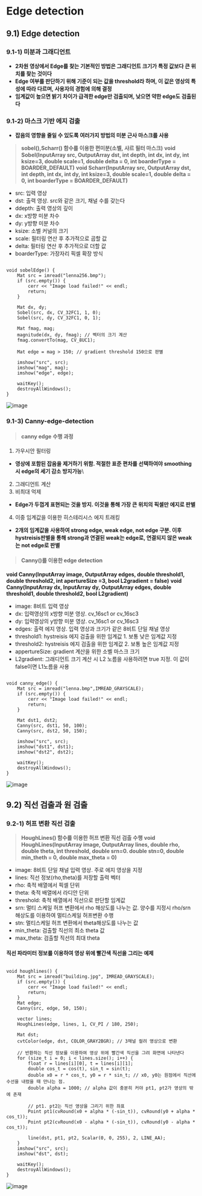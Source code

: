 Edge detection
================
## 9.1) Edge detection
### 9.1-1) 미분과 그래디언트
* **2차원 영상에서 Edge를 찾는 기본적인 방법은 그래디언트 크기가 특정 값보다 큰 위치를 찾는 것이다**
* **Edge 여부를 판단하기 위해 기준이 되는 값을 threshold라 하며, 이 값은 영상의 특성에 따라 다르며, 사용자의 경험에 의해 결정**
* **임계값이 높으면 밝기 차이가 급격한 edge만 검출되며, 낮으면 약한 edge도 검출된다**
### 9.1-2) 마스크 기반 에지 검출
* **잡음의 영향을 줄일 수 있도록 여러가지 방법의 미분 근사 마스크를 사용**
> **sobel(),Scharr() 함수를 이용한 편미분(소벨, 샤르 필터 마스크)**
**void Sobel(InputArray src, OutputArray dst, int depth, int dx, int dy, int ksize=3, double scale=1, double delta = 0, int boarderType = BOARDER_DEFAULT)**
**void Scharr(InputArray src, OutputArray dst, int depth, int dx, int dy, int ksize=3, double scale=1, double delta = 0, int boarderType = BOARDER_DEFAULT)**
* src: 입력 영상
* dst: 출력 영상. src와 같은 크기, 채널 수를 갖는다
* ddepth: 출력 영상의 깊이
* dx: x방향 미분 차수
* dy: y방향 미분 차수
* ksize: 소벨 커널의 크기
* scale: 필터링 연산 후 추가적으로 곱할 값
* delta: 필터링 연산 후 추가적으로 더할 값
* boarderType: 가장자리 픽셀 확장 방식
<pre><code>
void sobelEdge() {
	Mat src = imread("lenna256.bmp");
	if (src.empty()) {
		cerr << "Image load failed!" << endl;
		return;
	}

	Mat dx, dy;
	Sobel(src, dx, CV_32FC1, 1, 0);
	Sobel(src, dy, CV_32FC1, 0, 1);

	Mat fmag, mag;
	magnitude(dx, dy, fmag); // 벡터의 크기 계산
	fmag.convertTo(mag, CV_8UC1); 

	Mat edge = mag > 150; // gradient threshold 150으로 판별

	imshow("src", src);
	imshow("mag", mag);
	imshow("edge", edge);

	waitKey();
	destroyAllWindows();
}
</code></pre>
![image](https://user-images.githubusercontent.com/50229148/108449733-4f45a000-72a7-11eb-9942-0216a2343f4b.png)
### 9.1-3) Canny-edge-detection
> #### canny edge 수행 과정
1) 가우시안 필터링 
* **영상에 포함된 잡음을 제거하기 위함. 적절한 표준 편차를 선택하여야 smoothing시 edge의 세기 감소 방지가능**\
2) 그래디언트 계산
3) 비최대 억제
* **Edge가 두껍게 표현되는 것을 방지. 이것을 통해 가장 큰 위치의 픽셀만 에지로 판별**
4) 이중 임계값을 이용한 히스테리시스 에지 트래킹
* **2개의 임계값을 사용하여 strong edge, weak edge, not edge 구분. 이후 hystreisis판별을 통해 strong과 연결된 weak는 edge로, 연결되지 않은 weak는 not edge로 판별**
> #### Canny()를 이용한 edge detection
**void Canny(InputArray image, OutputArray edges, double threshold1, double threshold2, int apertureSize =3, bool L2gradient = false)**
**void Canny(InputArray dx, InputArray dy, OutputArray edges, double threshold1, double threshold2, bool L2gradient)**
* image: 8비트 입력 영상
* dx: 입력영상의 x방향 미분 영상. cv_16sc1 or cv_16sc3
* dy: 입력영상의 y방향 미분 영상. cv_16sc1 or cv_16sc3
* edges: 출력 에지 영상. 입력 영상과 크기가 같은 8비트 단일 채널 영상
* threshold1: hystreisis 에지 검출을 위한 임계값 1. 보통 낮은 임계값 지정
* threshold2: hystreisis 에지 검출을 위한 임계값 2. 보통 높은 임계값 지정
* appertureSize: gradient 계산을 위한 소벨 마스크 크기
* L2gradient: 그래디언트 크기 계산 시 L2 노름을 사용하려면 true 지정. 이 값이 false이면 L1노름을 사용
<pre><code>
void canny_edge() {
	Mat src = imread("lenna.bmp",IMREAD_GRAYSCALE);
	if (src.empty()) {
		cerr << "Image load failed!" << endl;
		return;
	}

	Mat dst1, dst2;
	Canny(src, dst1, 50, 100);
	Canny(src, dst2, 50, 150);

	imshow("src", src);
	imshow("dst1", dst1);
	imshow("dst2", dst2);

	waitKey();
	destroyAllWindows();
}</code></pre>
![image](https://user-images.githubusercontent.com/50229148/108452755-65a22a80-72ac-11eb-98c5-46f92e817dc1.png)
## 9.2) 직선 검출과 원 검출
### 9.2-1) 허프 변환 직선 검출
>**HoughLines() 함수를 이용한 허프 변환 직선 검출 수행**
**void HoughLines(InputArray image, OutputArray lines, double rho, double theta, int threshold, double srn=0. double stn=0, double min_theth = 0, double max_theta = 0)**
* image: 8비트 단일 채널 입력 영상. 주로 에지 영상을 지정
* lines: 직선 정보(rho,theta)를 저장할 출력 벡터
* rho: 축적 배열에서 픽셀 단위
* theta: 축적 배열에서 라디안 단위
* threshold: 축적 배열에서 직선으로 판단할 임계값
* srn: 멀티 스케일 허프 변환에서 rho 해상도를 나누는 값. 양수를 지정시 rho/srn 해상도를 이용하여 멀티스케일 허프변환 수행
* stn: 멀티스케일 허프 변환에서 theta해상도를 나누는 값
* min_theta: 검출할 직선의 최소 theta 값
* max_theta: 검출할 직선의 최대 theta 
#### 직선 파라미터 정보를 이용하여 영상 위에 빨간색 직선을 그리는 예제
<pre><code>
void houghlines() {
	Mat src = imread("building.jpg", IMREAD_GRAYSCALE);
	if (src.empty()) {
		cerr << "Image load failed!" << endl;
		return;
	}
	Mat edge;
	Canny(src, edge, 50, 150);

	vector<Vec2f> lines;
	HoughLines(edge, lines, 1, CV_PI / 180, 250);

	Mat dst;
	cvtColor(edge, dst, COLOR_GRAY2BGR); // 3채널 컬려 영상으로 변환

	// 반환하는 직선 정보를 이용하여 영상 위에 빨간색 직선을 그려 화면에 나타낸다
	for (size_t i = 0; i < lines.size(); i++) {
		float r = lines[i][0], t = lines[i][1];
		double cos_t = cos(t), sin_t = sin(t);
		double x0 = r * cos_t, y0 = r * sin_t; // x0, y0는 원점에서 직선에 수선을 내렸을 때 만나는 점. 
		double alpha = 1000; // alpha 값이 충분히 커야 pt1, pt2가 영상의 밖에 존재

		// pt1. pt2는 직선 영상을 그리기 위한 좌표
		Point pt1(cvRound(x0 + alpha * (-sin_t)), cvRound(y0 + alpha * cos_t));
		Point pt2(cvRound(x0 - alpha * (-sin_t)), cvRound(y0 - alpha * cos_t));

		line(dst, pt1, pt2, Scalar(0, 0, 255), 2, LINE_AA);
	}
	imshow("src", src);
	imshow("dst", dst);

	waitKey();
	destroyAllWindows();
}</code></pre>
![image](https://user-images.githubusercontent.com/50229148/108454795-676ded00-72b0-11eb-9a33-b0416999d01e.png)



